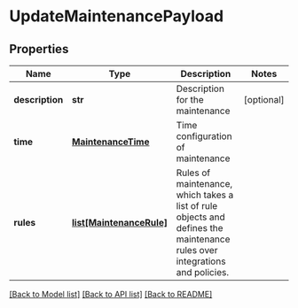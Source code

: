 # UpdateMaintenancePayload

## Properties
Name | Type | Description | Notes
------------ | ------------- | ------------- | -------------
**description** | **str** | Description for the maintenance | [optional] 
**time** | [**MaintenanceTime**](MaintenanceTime.md) | Time configuration of maintenance | 
**rules** | [**list[MaintenanceRule]**](MaintenanceRule.md) | Rules of maintenance, which takes a list of rule objects and defines the maintenance rules over integrations and policies. | 

[[Back to Model list]](../README.md#documentation-for-models) [[Back to API list]](../README.md#documentation-for-api-endpoints) [[Back to README]](../README.md)


